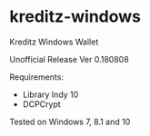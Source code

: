 # kreditz-windows
Kreditz Windows Wallet

Unofficial Release
Ver 0.180808

Requirements:
- Library Indy 10
- DCPCrypt

Tested on Windows 7, 8.1 and 10
